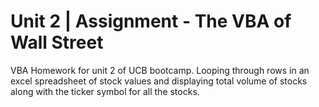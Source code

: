# Unit 2 | Assignment - The VBA of Wall Street

VBA Homework for unit 2 of UCB bootcamp. Looping through rows in an excel spreadsheet of stock values and displaying total volume of stocks along with the ticker symbol for all the stocks. 
